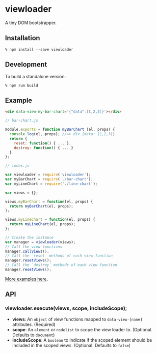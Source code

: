 # viewloader

A tiny DOM bootstrapper.

## Installation
```
% npm install --save viewloader
```

## Development
To build a standalone version:
```
% npm run build
```

## Example

```html
<div data-view-my-bar-chart='{"data":[1,2,3]}'></div>
```

```js
// bar-chart.js

module.exports = function myBarChart (el, props) {
  console.log(el, props); //=> div {data: [1,2,3]}
  return {
    reset: function() { ... },
    destroy: function() { ... }
  }
};
```

```js
// index.js

var viewloader = require('viewloader');
var myBarChart = require('./bar-chart');
var myLineChart = require('./line-chart');

var views = {};

views.myBarChart = function(el, props) {
  return myBarChart(el, props);
};

views.myLineChart = function(el, props) {
  return myLineChart(el, props);
};

// Create the instance
var manager = viewloader(views);
// Call the view functions
manager.callViews();
// Call the `reset` methods of each view function
manager.resetViews();
// Call the `destroy` methods of each view function
manager.resetViews();
```

[More examples here](examples).

## API

### viewloader.execute(views, scope, includeScope);

  * **views**: An `object` of view functions mapped to `data-view-[name]` attributes. (Required)
  * **scope**: An `element` or `nodelist` to scope the view loader to. (Optional. Defaults to `document`)
  * **includeScope**: A `boolean` to indicate if the scoped element should be included in the scoped views. (Optional: Defaults to `false`)
